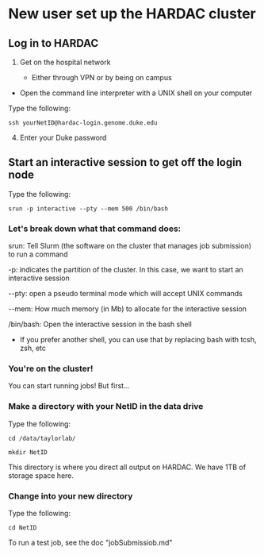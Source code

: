 # New user set up the HARDAC cluster

## Log in to HARDAC

1) Get on the hospital network

    - Either through VPN or by being on campus

- Open the command line interpreter with a UNIX shell on your computer

Type the following:
    
    ssh yourNetID@hardac-login.genome.duke.edu

4) Enter your Duke password

## Start an interactive session to get off the login node

Type the following:

    srun -p interactive --pty --mem 500 /bin/bash
    
### Let's break down what that command does:

srun: Tell Slurm (the software on the cluster that manages job submission) to run a command

-p: indicates the partition of the cluster. In this case, we want to start an interactive session

--pty: open a pseudo terminal mode which will accept UNIX commands

--mem: How much memory (in Mb) to allocate for the interactive session

/bin/bash: Open the interactive session in the bash shell  
* If you prefer another shell, you can use that by replacing bash with tcsh, zsh, etc

### You're on the cluster!
You can start running jobs! But first...

### Make a directory with your NetID in the data drive
Type the following:
    
    cd /data/taylorlab/
    
    mkdir NetID
    
This directory is where you direct all output on HARDAC. We have 1TB of storage space here.

### Change into your new directory
Type the following:

    cd NetID
    
To run a test job, see the doc "jobSubmissiob.md"
